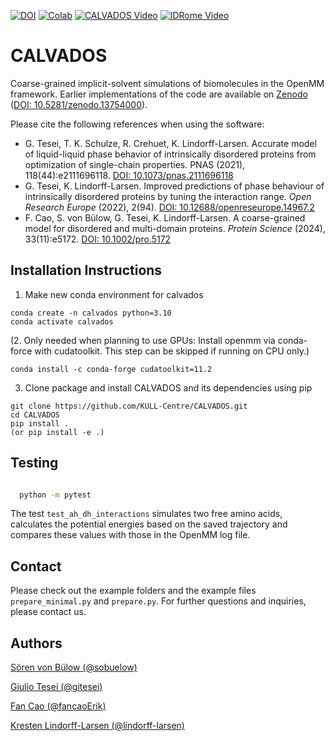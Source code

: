 [![DOI](https://zenodo.org/badge/DOI/10.5281/zenodo.6914053.svg)](https://doi.org/10.5281/zenodo.6914053)
[![Colab](https://colab.research.google.com/assets/colab-badge.svg)](https://colab.research.google.com/github/KULL-Centre/_2023_Tesei_IDRome/blob/main/IDRLab.ipynb)
[![CALVADOS Video](http://img.shields.io/badge/►-Video-FF0000.svg)](https://youtu.be/r-eFzoBiQZ4)
[![IDRome Video](http://img.shields.io/badge/►-Video-FF0000.svg)](https://youtu.be/kL3-cusHgzM)

# CALVADOS

Coarse-grained implicit-solvent simulations of biomolecules in the OpenMM framework.
Earlier implementations of the code are available on [Zenodo](https://zenodo.org/search?q=metadata.subjects.subject%3A%22CALVADOS%22&l=list&p=1&s=10&sort=bestmatch) ([DOI: 10.5281/zenodo.13754000](https://doi.org/10.5281/zenodo.13754000)).

Please cite the following references when using the software:

- G. Tesei, T. K. Schulze, R. Crehuet, K. Lindorff-Larsen. Accurate model of liquid-liquid phase behavior of intrinsically disordered proteins from optimization of single-chain properties. PNAS (2021), 118(44):e2111696118. [DOI: 10.1073/pnas.2111696118](https://doi.org/10.1073/pnas.2111696118)
- G. Tesei, K. Lindorff-Larsen. Improved predictions of phase behaviour of intrinsically disordered proteins by tuning the interaction range. _Open Research Europe_ (2022), 2(94). [DOI: 10.12688/openreseurope.14967.2](https://doi.org/10.12688/openreseurope.14967.2)
- F. Cao, S. von Bülow, G. Tesei, K. Lindorff-Larsen. A coarse-grained model for disordered and multi-domain proteins. _Protein Science_ (2024), 33(11):e5172. [DOI: 10.1002/pro.5172](https://doi.org/10.1002/pro.5172)

## Installation Instructions

1. Make new conda environment for calvados
``` 
conda create -n calvados python=3.10
conda activate calvados
```
(2. Only needed when planning to use GPUs: Install openmm via conda-force with cudatoolkit. This step can be skipped if running on CPU only.)
```
conda install -c conda-forge cudatoolkit=11.2
```
3. Clone package and install CALVADOS and its dependencies using pip
``` 
git clone https://github.com/KULL-Centre/CALVADOS.git
cd CALVADOS
pip install .
(or pip install -e .)
```

## Testing

```bash

  python -m pytest
```
The test `test_ah_dh_interactions` simulates two free amino acids, calculates the potential energies based on the saved trajectory and compares these values with those in the OpenMM log file.

## Contact

Please check out the example folders and the example files `prepare_minimal.py` and `prepare.py`. 
For further questions and inquiries, please contact us.

## Authors

[Sören von Bülow (@sobuelow)](https://github.com/sobuelow)

[Giulio Tesei (@gitesei)](https://github.com/gitesei)

[Fan Cao (@fancaoErik)](https://github.com/fancaoErik)

[Kresten Lindorff-Larsen (@lindorff-larsen)](https://github.com/lindorff-larsen)


